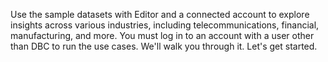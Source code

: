 Use the sample datasets with Editor and a connected account to explore insights across various industries, including telecommunications, financial, manufacturing, and more. You must log in to an account with a user other than DBC to run the use cases. We'll walk you through it. Let's get started.

